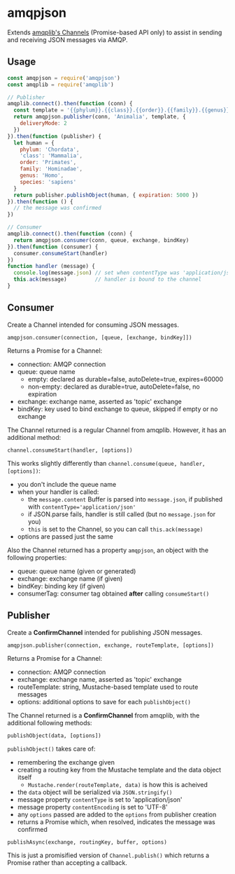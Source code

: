 # amqpjson

Extends
[amqplib's Channels](http://www.squaremobius.net/amqp.node/channel_api.html#channel) (Promise-based
API only) to assist in sending and receiving JSON messages via AMQP.

## Usage

```javascript
const amqpjson = require('amqpjson')
const amqplib = require('amqplib')

// Publisher
amqplib.connect().then(function (conn) {
  const template = '{{phylum}}.{{class}}.{{order}}.{{family}}.{{genus}}.{{species}}'
  return amqpjson.publisher(conn, 'Animalia', template, {
    deliveryMode: 2
  })
}).then(function (publisher) {
  let human = {
    phylum: 'Chordata',
    'class': 'Mammalia',
    order: 'Primates',
    family: 'Hominadae',
    genus: 'Homo',
    species: 'sapiens'
  }
  return publisher.publishObject(human, { expiration: 5000 })
}).then(function () {
  // the message was confirmed
})

// Consumer
amqplib.connect().then(function (conn) {
  return amqpjson.consumer(conn, queue, exchange, bindKey)
}).then(function (consumer) {
  consumer.consumeStart(handler)
})
function handler (message) {
  console.log(message.json) // set when contentType was 'application/json'
  this.ack(message)         // handler is bound to the channel
}
```

## Consumer

Create a Channel intended for consuming JSON messages.

`amqpjson.consumer(connection, [queue, [exchange, bindKey]])`

Returns a Promise for a Channel:

- connection: AMQP connection
- queue: queue name
  - empty: declared as durable=false, autoDelete=true, expires=60000
  - non-empty: declared as durable=true, autoDelete=false, no expiration
- exchange: exchange name, asserted as 'topic' exchange
- bindKey: key used to bind exchange to queue, skipped if empty or no exchange

The Channel returned is a regular Channel from amqplib. However, it has an
additional method:

`channel.consumeStart(handler, [options])`

This works slightly differently than `channel.consume(queue, handler, [options])`:

- you don't include the queue name
- when your handler is called:
  - the `message.content` Buffer is parsed into `message.json`, if published
    with `contentType='application/json'`
  - if JSON.parse fails, handler is still called (but no `message.json` for you)
  - `this` is set to the Channel, so you can call `this.ack(message)`
- options are passed just the same

Also the Channel returned has a property `amqpjson`, an object with the
following properties:

- queue: queue name (given or generated)
- exchange: exchange name (if given)
- bindKey: binding key (if given)
- consumerTag: consumer tag obtained **after** calling `consumeStart()`

## Publisher

Create a **ConfirmChannel** intended for publishing JSON messages.

`amqpjson.publisher(connection, exchange, routeTemplate, [options])`

Returns a Promise for a Channel:

- connection: AMQP connection
- exchange: exchange name, asserted as 'topic' exchange
- routeTemplate: string, Mustache-based template used to route messages
- options: additional options to save for each `publishObject()`

The Channel returned is a **ConfirmChannel** from amqplib, with the additional
following methods:

`publishObject(data, [options])`

`publishObject()` takes care of:

- remembering the exchange given
- creating a routing key from the Mustache template and the data object itself
  - `Mustache.render(routeTemplate, data)` is how this is acheived
- the `data` object will be serialized via `JSON.stringify()`
- message property `contentType` is set to 'application/json'
- message property `contentEncoding` is set to 'UTF-8'
- any `options` passed are added to the `options` from publisher creation
- returns a Promise which, when resolved, indicates the message was confirmed

`publishAsync(exchange, routingKey, buffer, options)`

This is just a promisified version of `Channel.publish()` which returns a
Promise rather than accepting a callback.
